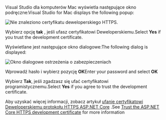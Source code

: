 <span data-ttu-id="ab4fc-101">Visual Studio dla komputerów Mac wyświetla następujące okno podręczne:</span><span class="sxs-lookup"><span data-stu-id="ab4fc-101">Visual Studio for Mac displays the following popup:</span></span>

![Nie znaleziono certyfikatu deweloperskiego HTTPS.](~/getting-started/_static/trustCertMac.png)

<span data-ttu-id="ab4fc-104">Wybierz opcję **tak** , jeśli ufasz certyfikatowi Deweloperskiemu.</span><span class="sxs-lookup"><span data-stu-id="ab4fc-104">Select **Yes** if you trust the development certificate.</span></span>

<span data-ttu-id="ab4fc-105">Wyświetlane jest następujące okno dialogowe:</span><span class="sxs-lookup"><span data-stu-id="ab4fc-105">The following dialog is displayed:</span></span>

![Okno dialogowe ostrzeżenia o zabezpieczeniach](~/getting-started/_static/certMac.png)

<span data-ttu-id="ab4fc-107">Wprowadź hasło i wybierz pozycję **OK**</span><span class="sxs-lookup"><span data-stu-id="ab4fc-107">Enter your password and select **OK**</span></span>

<span data-ttu-id="ab4fc-108">Wybierz **Tak**, jeśli zgadzasz się ufać certyfikatowi programistycznemu.</span><span class="sxs-lookup"><span data-stu-id="ab4fc-108">Select **Yes** if you agree to trust the development certificate.</span></span>

<span data-ttu-id="ab4fc-109">Aby uzyskać więcej informacji, zobacz artykuł [ufanie certyfikatowi Deweloperskiemu protokołu HTTPS ASP.NET Core](xref:security/enforcing-ssl#trust-the-aspnet-core-https-development-certificate-on-windows-and-macos) .</span><span class="sxs-lookup"><span data-stu-id="ab4fc-109">See [Trust the ASP.NET Core HTTPS development certificate](xref:security/enforcing-ssl#trust-the-aspnet-core-https-development-certificate-on-windows-and-macos) for more information</span></span>